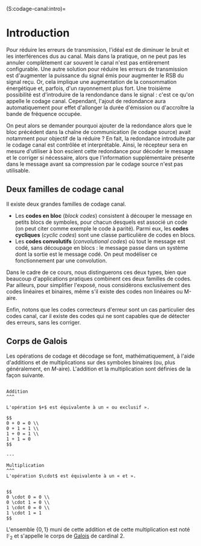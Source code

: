 (S:codage-canal:intro)=
# Introduction


Pour réduire les erreurs de transmission, l'idéal est de diminuer le bruit et les interférences dus au canal.
Mais dans la pratique, on ne peut pas les annuler complètement car souvent le canal n'est pas entièrement configurable.
Une autre solution pour réduire les erreurs de transmission est d'augmenter la puissance du signal émis pour augmenter le RSB du signal reçu.
Or, cela implique une augmentation de la consommation énergétique et, parfois, d'un rayonnement plus fort.
Une troisième possibilité est d'introduire de la rendondance dans le signal : c'est ce qu'on appelle le codage canal.
Cependant, l'ajout de redondance aura automatiquement pour effet d'allonger la durée d'émission ou d'accroître la bande de fréquence occupée.

On peut alors se demander pourquoi ajouter de la redondance alors que le bloc précédent dans la chaîne de communication
(le codage source) avait notamment pour objectif de la réduire ?
En fait, la redondance introduite par le codage canal est contrôlée et interprétable.
Ainsi, le récepteur sera en mesure d'utiliser à bon escient cette redondance pour décoder le message et le corriger si nécessaire,
alors que l'information supplémentaire présente dans le message avant sa compression par le codage source n'est pas utilisable.


## Deux familles de codage canal

Il existe deux grandes familles de codage canal.
* Les **codes en bloc** (_block codes_) consistent à découper le message en petits blocs de symboles,
  pour chacun desquels est associé un code (on peut citer comme exemple le code à parité).
  Parmi eux, les **codes cycliques** (_cyclic codes_) sont une classe particulière de codes en blocs.
* Les **codes convolutifs** (_convolutional codes_) où tout le message est codé, sans découpage en blocs :
  le message passe dans un système dont la sortie est le message codé.
  On peut modéliser ce fonctionnement par une convolution.

Dans le cadre de ce cours, nous distinguerons ces deux types,
bien que beaucoup d'applications pratiques combinent ces deux familles de codes.
Par ailleurs, pour simplifier l'exposé, nous considèrons exclusivement des codes linéaires et binaires,
même s'il existe des codes non linéaires ou M-aire.

Enfin, notons que les codes correcteurs d'erreur sont un cas particulier des codes canal,
car il existe des codes qui ne sont capables que de détecter des erreurs, sans les corriger.


## Corps de Galois

Les opérations de codage et décodage se font, mathématiquement, à l'aide d'additions et de multiplications sur des symboles binaires
(ou, plus généralement, en $M$-aire).
L'addition et la multiplication sont définies de la façon suivante.

````{panels}

Addition
^^^

L'opération $+$ est équivalente à un « ou exclusif ».

$$
0 + 0 = 0 \\
0 + 1 = 1 \\
1 + 0 = 1 \\
1 + 1 = 0
$$

---

Multiplication
^^^
L'opération $\cdot$ est équivalente à un « et ».


$$
0 \cdot 0 = 0 \\
0 \cdot 1 = 0 \\
1 \cdot 0 = 0 \\
1 \cdot 1 = 1
$$

````

L'ensemble $\{0,1\}$ muni de cette addition et de cette multiplication est noté $\mathbb{F}_2$
et s'appelle le corps de [Galois](https://fr.wikipedia.org/wiki/%C3%89variste_Galois) de cardinal 2.
